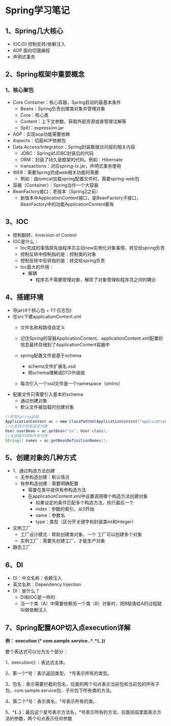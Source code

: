 # Spring学习笔记

## 1、Spring几大核心

- IOC/DI  控制反转/依赖注入
- AOP  面向切面编程
- 声明式事务

## 2、Spring框架中重要概念

### 1、核心架包

- Core Container：核心容器，Spring启动的最基本条件
  - Beans：Spring负责创建类对象并管理对象
  - Core：核心类
  - Content：上下文参数，获取外部资源或者管理注解等
  - SpEl：expression.jar
- AOP：实现aop功能需要依赖
- Aspects：切面AOP依赖包
- Data Access/Integration：Spring封装数据访问层的相关内容
  - JDBC：Spring对JDBC封装后的代码
  - ORM：封装了持久层框架的代码。例如：Hibernate
  - transactions：对应spring-tx.jar，声明式事务使用
- WEB：需要Spring完成web相关功能时需要
  - 例如：由tomcat加载spring配置文件时，需要spring-web包
- 容器（Container）：Spring当作一个大容器
- BeanFactory接口：老版本（Spring2之前）
  - 新版本中ApplicationContent接口，是BeanFactory子接口，BeanFactory中的功能ApplicationContent都有

## 3、IOC

- 控制翻转，Inversion of Control
- IOC是什么：
  - Ioc完成的事情原先由程序员主动new实例化对象事情，转交给spring负责
  - 控制反转中控制指的是：控制类的对象
  - 控制反转中反转指的是：转交给spring负责
  - Ioc最大的作用：
    - 解耦
      - 程序员不需要管理对象，解除了对象管理和程序员之间的耦合

## 4、搭建环境

- 导jar(4个核心包 + 1个日志包)
- 在src下建applicationContent.xml
  - 文件名称和路径自定义
  
  - 记住Spring的容器ApplicationContent，applicationContent.xml配置的信息最终存储到了ApplicationContent容器中
  
  - spring配置文件是基于schema
    - schema文件扩展名.xsd
    - 把schema理解成DTD升级版
    
  - 每次引入一个xsd文件是一个namespace（xmlns）
- 配置文件只需要引入基本的schema
  - 通过<bean/>创建对象
  - 默认文件被加载时创建对象

```java
//获取Spring容器
ApplicationContext ac = new ClassPathXmlApplicationContext("applicationContent.xml");
//从容器中获取指定对象
User userBean = ac.getBean("us", User.class);
//从容器中获取所有对象
String[] names = ac.getBeanDefinitionNames();
```

## 5、创建对象的几种方式

- 1、通过构造方法创建
  - 无参构造创建：默认情况
  - 有参构造创建：需要明确配置
    - 需要在类中提供有参构造方法
    - 在applicationContent.xml中设置调用哪个构造方法创建对象
      - 如果设定的条件匹配多个构造方法，执行最后一个
      - index：参数的索引，从0开始
      - name：参数名
      - type：类型（区分开关键字和封装类int和Integer）
- 实例工厂
  - 工厂设计模式：帮助创建类对象，一个 工厂可以创建多个对象
  - 实例工厂：需要先创建工厂，才能生产对象
- 静态工厂

## 6、DI

- DI：中文名称：依赖注入
- 英文名称：Dependency Injection
- DI：是什么？
  - DI和IOC是一样的
  - 当一个类（A）中需要依赖另一个类（B）对象时，把B赋值给A的过程就叫做依赖注入

## 7、Spring配置AOP切入点execution详解

**例： execution (\* com.sample.service..\*. \*(..))**

整个表达式可以分为五个部分：

1、execution():：表达式主体。

2、第一个*号：表示返回类型， *号表示所有的类型。

3、包名：表示需要拦截的包名，后面的两个句点表示当前包和当前包的所有子包，com.sample.service包、子孙包下所有类的方法。

4、第二个*号：表示类名，*号表示所有的类。

5、***(..)**：最后这个星号表示方法名，*号表示所有的方法，后面括弧里面表示方法的参数，两个句点表示任何参数







































